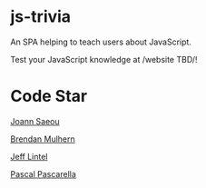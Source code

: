 # js-trivia
An SPA helping to teach users about JavaScript.

Test your JavaScript knowledge at /website TBD/!
  
# Code Star
[Joann Saeou](https://github.com/joannsaeou)

[Brendan Mulhern](https://github.com/bmulhern2)

[Jeff Lintel](https://github.com/jefflintel)

[Pascal Pascarella](https://github.com/PascalPascarella)
